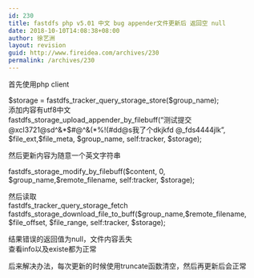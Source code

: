 ```yaml
---
id: 230
title: fastdfs php v5.01 中文 bug appender文件更新后 返回空 null
date: 2018-10-10T14:08:38+08:00
author: 徐艺洲
layout: revision
guid: http://www.fireidea.com/archives/230
permalink: /archives/230
---
```

<div id="sina_keyword_ad_area2" class="articalContent   ">
  首先使用php client</p> 
  
  <p>
    $storage = fastdfs_tracker_query_storage_store($group_name);<br />添加内容有utf8中文<br />fastdfs_storage_upload_appender_by_filebuff(“测试提交 @xcl3721@sd^&*$#@^&(*%!(#dd@s我了个dkjkfd @_fds4444jlk”, $file_ext,$file_meta, $group_name, self:<img src="http://simg.sinajs.cn/blog7style/images/common/sg_trans.gif" real_src ="http://bbs.chinaunix.net/static/image/smiley/default/shy.gif" ALT="" BORDER="0" TITLE="fastdfs php v5.01 中文 bug appender文件更新后 返回空 null" />tracker, $storage);
  </p>
  
  <p>
    然后更新内容为随意一个英文字符串
  </p>
  
  <p>
    fastdfs_storage_modify_by_filebuff($content, 0, $group_name,$remote_filename, self:<img src="http://simg.sinajs.cn/blog7style/images/common/sg_trans.gif" real_src ="http://bbs.chinaunix.net/static/image/smiley/default/shy.gif" ALT="" BORDER="0" TITLE="fastdfs php v5.01 中文 bug appender文件更新后 返回空 null" />tracker, $storage);
  </p>
  
  <p>
    然后读取<br />fastdfs_tracker_query_storage_fetch<br />fastdfs_storage_download_file_to_buff($group_name,$remote_filename, $file_offset, $file_range, self:<img src="http://simg.sinajs.cn/blog7style/images/common/sg_trans.gif" real_src ="http://bbs.chinaunix.net/static/image/smiley/default/shy.gif" ALT="" BORDER="0" TITLE="fastdfs php v5.01 中文 bug appender文件更新后 返回空 null" />tracker, $storage);
  </p>
  
  <p>
    结果错误的返回值为null，文件内容丢失<br />查看info以及existe都为正常
  </p>
  
  <p>
    后来解决办法，每次更新的时候使用truncate函数清空，然后再更新后会正常
  </p>